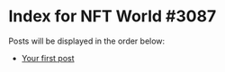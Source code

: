 # Index for NFT World #3087
Posts will be displayed in the order below:

- [Your first post](./001-first.md)

